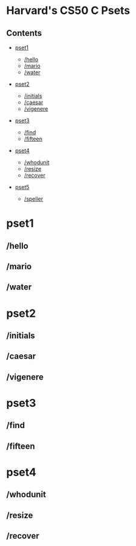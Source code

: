 Harvard's CS50 C Psets
======================

Contents
--------
* [pset1](#pset1)
  * [/hello](#/hello)
  * [/mario](#/mario)
  * [/water](#/water)
  
* [pset2](#pset2)
  * [/initials](#/initials)
  * [/caesar](#/caesar)
  * [/vigenere](#/vigenere)
  
* [pset3](#pset3)
  * [/find](#/find)
  * [/fifteen](#/fifteen)
  
* [pset4](#pset4)
  * [/whodunit](#/whodunit)
  * [/resize](#/resize)
  * [/recover](#/recover)
  
* [pset5](#pset5)
  * [/speller](#/speller)

  
  
pset1
=====
  /hello
  ------
  
  /mario
  ------
  
  /water
  ------
  
pset2
=====
  /initials
  ---------
  
  /caesar
  -------
  
  /vigenere
  ---------
  
pset3
=====
  /find
  ------
  
  /fifteen
  --------
  
pset4
=====
  /whodunit
  ---------
  
  /resize
  -------
  
  /recover
  --------
  
